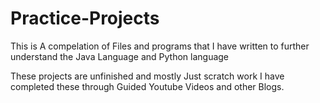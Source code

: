 # Practice-Projects
This is A compelation of Files and programs that I have written to further understand the Java Language and Python language

These projects are unfinished and mostly Just scratch work I have completed these through Guided Youtube Videos and other Blogs.
